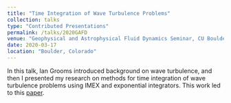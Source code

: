 ```yaml
---
title: "Time Integration of Wave Turbulence Problems"
collection: talks
type: "Contributed Presentations"
permalink: /talks/2020GAFD
venue: "Geophysical and Astrophysical Fluid Dynamics Seminar, CU Boulder"
date: 2020-03-17
location: "Boulder, Colorado"
---
```

In this talk, Ian Grooms introduced background on wave turbulence, and then I presented my research on methods for time integration of wave turbulence problems using IMEX and exponential integrators. This work led to this [paper](/publication/2021JCP).